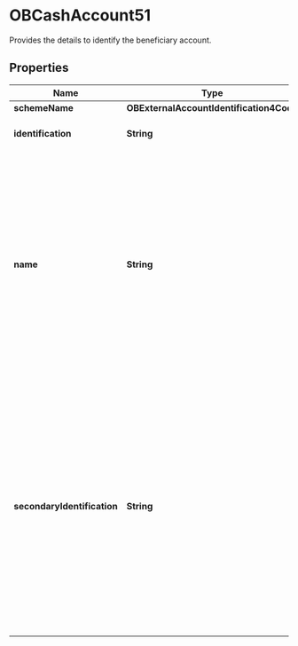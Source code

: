 

# OBCashAccount51

Provides the details to identify the beneficiary account.

## Properties

| Name | Type | Description | Notes |
|------------ | ------------- | ------------- | -------------|
|**schemeName** | **OBExternalAccountIdentification4Code** |  |  |
|**identification** | **String** | Beneficiary account identification. |  |
|**name** | **String** | The account name is the name or names of the account owner(s) represented at an account level, as displayed by the ASPSP&#39;s online channels. Note, the account name is not the product name or the nickname of the account. |  [optional] |
|**secondaryIdentification** | **String** | This is secondary identification of the account, as assigned by the account servicing institution.  This can be used by building societies to additionally identify accounts with a roll number (in addition to a sort code and account number combination). |  [optional] |



